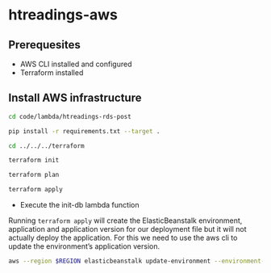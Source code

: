 # htreadings-aws

## Prerequesites
- AWS CLI installed and configured
- Terraform installed

## Install AWS infrastructure

```bash
cd code/lambda/htreadings-rds-post
```
 ```bash
pip install -r requirements.txt --target .
```

 ```bash
cd ../../../terraform
```

 ```bash
terraform init
```

 ```bash
terraform plan
```

 ```bash
terraform apply
```

- Execute the init-db lambda function

Running `terraform apply` will create the ElasticBeanstalk environment, application and application version for our deployment file but it will not actually deploy the application. For this we need to use the aws cli to update the environment’s application version.
 ```bash
aws --region $REGION elasticbeanstalk update-environment --environment-name $(terraform output env_name) --version-label $(terraform output app_version)
```

